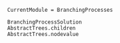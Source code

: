 ```@meta
CurrentModule = BranchingProcesses
```

```@docs
BranchingProcessSolution
AbstractTrees.children
AbstractTrees.nodevalue
```